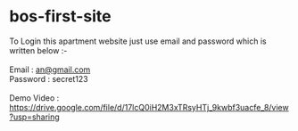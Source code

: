 # bos-first-site

To Login this apartment website just use email and password which is written below :-
<br />
<br />
Email : an@gmail.com
<br />
Password : secret123
<br />
<br />
Demo Video : https://drive.google.com/file/d/17lcQ0iH2M3xTRsyHTj_9kwbf3uacfe_8/view?usp=sharing
